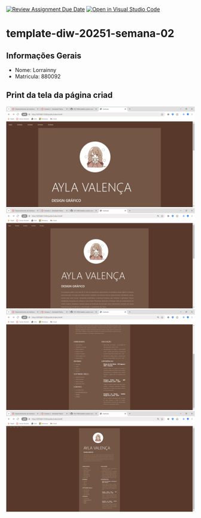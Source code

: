[![Review Assignment Due Date](https://classroom.github.com/assets/deadline-readme-button-22041afd0340ce965d47ae6ef1cefeee28c7c493a6346c4f15d667ab976d596c.svg)](https://classroom.github.com/a/T_SLJQ6l)
[![Open in Visual Studio Code](https://classroom.github.com/assets/open-in-vscode-2e0aaae1b6195c2367325f4f02e2d04e9abb55f0b24a779b69b11b9e10269abc.svg)](https://classroom.github.com/online_ide?assignment_repo_id=18479126&assignment_repo_type=AssignmentRepo)
# template-diw-20251-semana-02

## Informações Gerais
- Nome: Lorrainny 
- Matricula: 880092

## Print da tela da página criad

![alt text](image.png)
![alt text](image-1.png)
![alt text](image-2.png)
![alt text](image-3.png)
